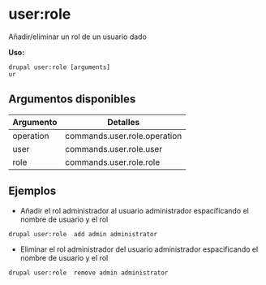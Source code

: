 # user:role
Añadir/eliminar un rol de un usuario dado

**Uso:**
```
drupal user:role [arguments]
ur
```

## Argumentos disponibles
Argumento | Detalles
---------|-------------
operation | commands.user.role.operation
user | commands.user.role.user
role | commands.user.role.role

## Ejemplos
* Añadir el rol administrador al usuario administrador espacificando el nombre de usuario y el rol
```
drupal user:role  add admin administrator
```
* Eliminar el rol administrador del usuario administrador espacificando el nombre de usuario y el rol
```
drupal user:role  remove admin administrator
```
